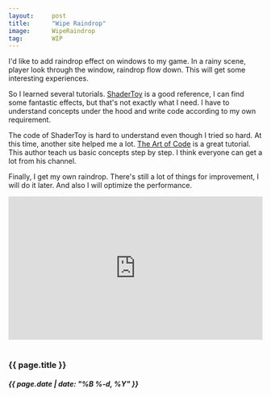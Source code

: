 ```yaml
---
layout:     post
title:      "Wipe Raindrop"
image:      WipeRaindrop
tag:        WIP
---
```


I'd like to add raindrop effect on windows to my game. In a rainy scene, player look through the window, raindrop flow down. This will get some interesting experiences.<!--more-->

So I learned several tutorials. [ShaderToy](https://www.shadertoy.com/) is a good reference, I can find some fantastic effects, but that's not exactly what I need. I have to understand concepts under the hood and write code according to my own requirement.

The code of ShaderToy is hard to understand even though I tried so hard. At this time, another site helped me a lot. [The Art of Code](https://www.youtube.com/c/TheArtofCodeIsCool) is a great tutorial. This author teach us basic concepts step by step. I think everyone can get a lot from his channel.

Finally, I get my own raindrop. There's still a lot of things for improvement, I will do it later. And also I will optimize the performance.

<div>
    <div style="position:relative;padding-top:56.25%;">
        <iframe src="https://www.youtube.com/embed/oHwONrGDWfk" title="YouTube video player" frameborder="0" allow="accelerometer; autoplay; clipboard-write; encrypted-media; gyroscope; picture-in-picture" allowfullscreen style="position:absolute;top:0;left:0;width:100%;height:100%;"></iframe>
    </div>
</div>

<br>
<h3>{{ page.title }}</h3>
<h5>{{ page.date | date: "%B %-d, %Y" }}</h5>
